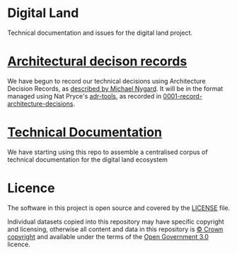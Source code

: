 # Digital Land

Technical documentation and issues for the digital land project.

# [Architectural decison records](content/architecture/decisions/)

We have begun to record our technical decisions using Architecture Decision Records, as [described by Michael Nygard](http://thinkrelevance.com/blog/2011/11/15/documenting-architecture-decisions). It will be in the format managed using Nat Pryce's [adr-tools](https://github.com/npryce/adr-tools), as recorded in [0001-record-architecture-decisions](content/architecture/decisions/0001-record-architecture-decisions.md).


# [Technical Documentation](content/architecture/documentation/index.md)

We have starting using this repo to assemble a centralised corpus of technical documentation for the digital land ecosystem

# Licence

The software in this project is open source and covered by the [LICENSE](LICENSE) file.

Individual datasets copied into this repository may have specific copyright and licensing, otherwise all content and data in this repository is [© Crown copyright](http://www.nationalarchives.gov.uk/information-management/re-using-public-sector-information/copyright-and-re-use/crown-copyright/) and available under the terms of the [Open Government 3.0](https://www.nationalarchives.gov.uk/doc/open-government-licence/version/3/) licence.
